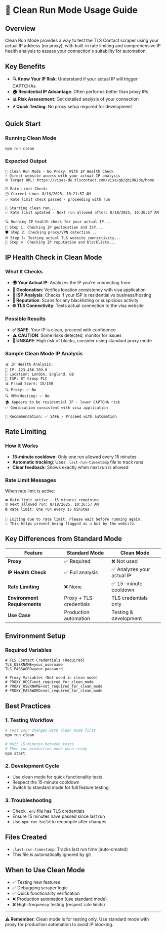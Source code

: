 # 🧹 Clean Run Mode Usage Guide

## Overview
Clean Run Mode provides a way to test the TLS Contact scraper using your actual IP address (no proxy), with built-in rate limiting and comprehensive IP health analysis to assess your connection's suitability for automation.

## Key Benefits
- **🔍 Know Your IP Risk**: Understand if your actual IP will trigger CAPTCHAs
- **🏠 Residential IP Advantage**: Often performs better than proxy IPs
- **📊 Risk Assessment**: Get detailed analysis of your connection
- **⚡ Quick Testing**: No proxy setup required for development

## Quick Start

### Running Clean Mode
```bash
npm run clean
```

### Expected Output
```
🧹 Clean Run Mode - No Proxy, With IP Health Check
⚡ Direct website access with your actual IP analysis
🌐 Target URL: https://visas-de.tlscontact.com/visa/gb/gbLON2de/home

⏰ Rate Limit Check:
🕒 Current time: 8/18/2025, 10:21:57 AM
✅ Rate limit check passed - proceeding with run

🚀 Starting clean run...
✅ Rate limit updated - Next run allowed after: 8/18/2025, 10:36:57 AM

🔍 Running IP health check for your actual IP...
📍 Step 1: Checking IP geolocation and ISP...
🛡️ Step 2: Checking proxy/VPN detection...
🌐 Step 3: Testing actual TLS website connectivity...
🚫 Step 4: Checking IP reputation and blacklists...
```

## IP Health Check in Clean Mode

### What It Checks
- **🌍 Your Actual IP**: Analyzes the IP you're connecting from
- **📍 Geolocation**: Verifies location consistency with visa application
- **🏢 ISP Analysis**: Checks if your ISP is residential vs business/hosting
- **🚫 Reputation**: Scans for any blacklisting or suspicious activity
- **🌐 TLS Connectivity**: Tests actual connection to the visa website

### Possible Results
- **✅ SAFE**: Your IP is clean, proceed with confidence
- **⚠️ CAUTION**: Some risks detected, monitor for issues
- **🚨 UNSAFE**: High risk of blocks, consider using standard proxy mode

### Sample Clean Mode IP Analysis
```
📊 IP Health Analysis:
🎯 IP: 123.456.789.0
📍 Location: London, England, GB
🏢 ISP: BT Group PLC
📊 Fraud Score: 15/100
🔍 Proxy: ✅ No
🔍 VPN/Hosting: ✅ No
🏠 Appears to be residential IP - lower CAPTCHA risk
✅ Geolocation consistent with visa application

🎯 Recommendation: ✅ SAFE - Proceed with automation
```

## Rate Limiting

### How It Works
- **15-minute cooldown**: Only one run allowed every 15 minutes
- **Automatic tracking**: Uses `.last-run-timestamp` file to track runs
- **Clear feedback**: Shows exactly when next run is allowed

### Rate Limit Messages
When rate limit is active:
```
❌ Rate limit active - 15 minutes remaining
⏰ Next allowed run: 8/18/2025, 10:36:57 AM
🔒 Rate limit: One run every 15 minutes

🛑 Exiting due to rate limit. Please wait before running again.
💡 This helps prevent being flagged as a bot by the website.
```

## Key Differences from Standard Mode

| Feature | Standard Mode | Clean Mode |
|---------|---------------|------------|
| **Proxy** | ✅ Required | ❌ Not used |
| **IP Health Check** | ✅ Full analysis | ✅ Analyzes your actual IP |
| **Rate Limiting** | ❌ None | ✅ 15-minute cooldown |
| **Environment Requirements** | Proxy + TLS credentials | TLS credentials only |
| **Use Case** | Production automation | Testing & development |

## Environment Setup

### Required Variables
```env
# TLS Contact Credentials (Required)
TLS_USERNAME=your_username
TLS_PASSWORD=your_password

# Proxy Variables (Not used in clean mode)
# PROXY_HOST=not_required_for_clean_mode
# PROXY_USERNAME=not_required_for_clean_mode  
# PROXY_PASSWORD=not_required_for_clean_mode
```

## Best Practices

### 1. Testing Workflow
```bash
# Test your changes with clean mode first
npm run clean

# Wait 15 minutes between tests
# Then run production mode when ready
npm start
```

### 2. Development Cycle
- Use clean mode for quick functionality tests
- Respect the 15-minute cooldown
- Switch to standard mode for full feature testing

### 3. Troubleshooting
- Check `.env` file has TLS credentials
- Ensure 15 minutes have passed since last run
- Use `npm run build` to recompile after changes

## Files Created
- `.last-run-timestamp`: Tracks last run time (auto-created)
- This file is automatically ignored by git

## When to Use Clean Mode
- ✅ Testing new features
- ✅ Debugging scraper logic
- ✅ Quick functionality verification
- ❌ Production automation (use standard mode)
- ❌ High-frequency testing (respect rate limits)

---

**⚠️ Remember**: Clean mode is for testing only. Use standard mode with proxy for production automation to avoid IP blocking.
